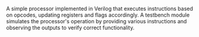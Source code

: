 A simple processor implemented in Verilog that executes instructions based on opcodes, updating registers and flags accordingly. A testbench module simulates the processor's operation by providing various instructions and observing the outputs to verify correct functionality.
